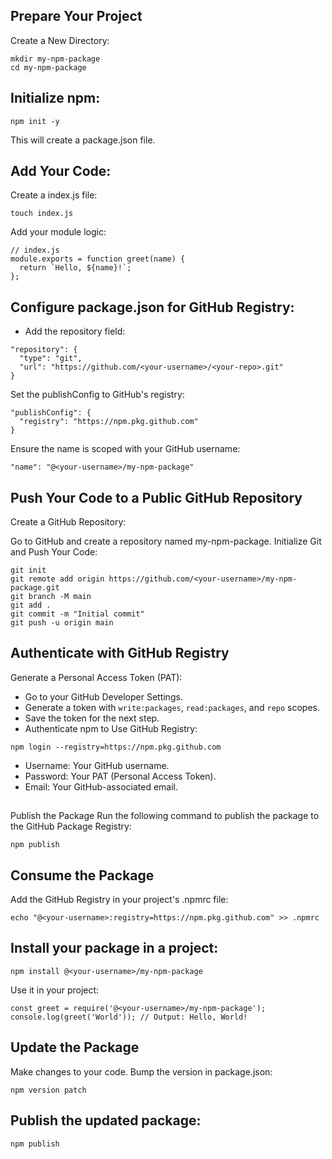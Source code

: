 ##  Prepare Your Project
Create a New Directory:
```
mkdir my-npm-package
cd my-npm-package
```
## Initialize npm:
```
npm init -y
```
This will create a package.json file.

## Add Your Code:
Create a index.js file:
```
touch index.js
```

Add your module logic:
```
// index.js
module.exports = function greet(name) {
  return `Hello, ${name}!`;
};
```
## Configure package.json for GitHub Registry:

* Add the repository field:
```
"repository": {
  "type": "git",
  "url": "https://github.com/<your-username>/<your-repo>.git"
}
```
Set the publishConfig to GitHub's registry:
```
"publishConfig": {
  "registry": "https://npm.pkg.github.com"
}
```
Ensure the name is scoped with your GitHub username:
```
"name": "@<your-username>/my-npm-package"
```
## Push Your Code to a Public GitHub Repository
Create a GitHub Repository:

Go to GitHub and create a repository named my-npm-package.
Initialize Git and Push Your Code:

```
git init
git remote add origin https://github.com/<your-username>/my-npm-package.git
git branch -M main
git add .
git commit -m "Initial commit"
git push -u origin main
```
## Authenticate with GitHub Registry
Generate a Personal Access Token (PAT):
- Go to your GitHub Developer Settings.
- Generate a token with `write:packages`, `read:packages`, and `repo` scopes.
- Save the token for the next step.
- Authenticate npm to Use GitHub Registry:
```
npm login --registry=https://npm.pkg.github.com
```

- Username: Your GitHub username.
- Password: Your PAT (Personal Access Token).
- Email: Your GitHub-associated email.
##
Publish the Package
Run the following command to publish the package to the GitHub Package Registry:
```
npm publish
```
## Consume the Package
Add the GitHub Registry in your project's .npmrc file:
```
echo "@<your-username>:registry=https://npm.pkg.github.com" >> .npmrc
```
## Install your package in a project:
```
npm install @<your-username>/my-npm-package
```
Use it in your project:

```
const greet = require('@<your-username>/my-npm-package');
console.log(greet('World')); // Output: Hello, World!
```
## Update the Package
Make changes to your code.
Bump the version in package.json:
```
npm version patch
```
## Publish the updated package:
```
npm publish
``` 